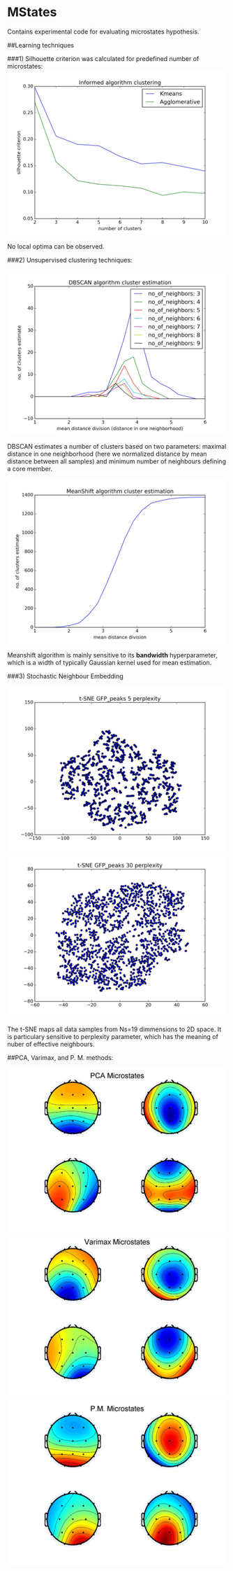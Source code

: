# MStates

Contains experimental code for evaluating microstates hypothesis.

##Learning techniques

###1) Silhouette criterion was calculated for predefined number of microstates:
![Informed](https://github.com/VlastaKoudelka/MStates/blob/master/Results/Informed_algorithms.jpeg)

No local optima can be observed.

###2) Unsupervised clustering techniques:

![Dbscan](https://github.com/VlastaKoudelka/MStates/blob/master/Results/dbscan_no_clst.jpeg)

DBSCAN estimates a number of clusters based on two parameters: maximal distance in one neighborhood (here we normalized distance by mean distance between all samples) and minimum number of neighbours defining a core member.

![Meanshift](https://github.com/VlastaKoudelka/MStates/blob/master/Results/MeanShift_no_clst.jpeg)

Meanshift algorithm is mainly sensitive to its **bandwidth** hyperparameter, which is a width of typically Gaussian kernel used for mean estimation.

###3) Stochastic Neighbour Embedding

![lowperplexity](https://github.com/VlastaKoudelka/MStates/blob/master/Results/t-SNE%20GFP_peaks_perp_5.jpeg) ![highperplexity](https://github.com/VlastaKoudelka/MStates/blob/master/Results/t-SNE%20GFP_peaks_perplexity30.jpeg)

The t-SNE maps all data samples from Ns=19 dimmensions to 2D space. It is particulary sensitive to perplexity parameter, which has the meaning of nuber of effective neighbours.

##PCA, Varimax, and P. M. methods:

![Pca](https://github.com/VlastaKoudelka/MStates/blob/master/Results/pca.jpg) ![Varimax](https://github.com/VlastaKoudelka/MStates/blob/master/Results/varimax.jpg) ![Pascual](https://github.com/VlastaKoudelka/MStates/blob/master/Results/pascual.jpg)


